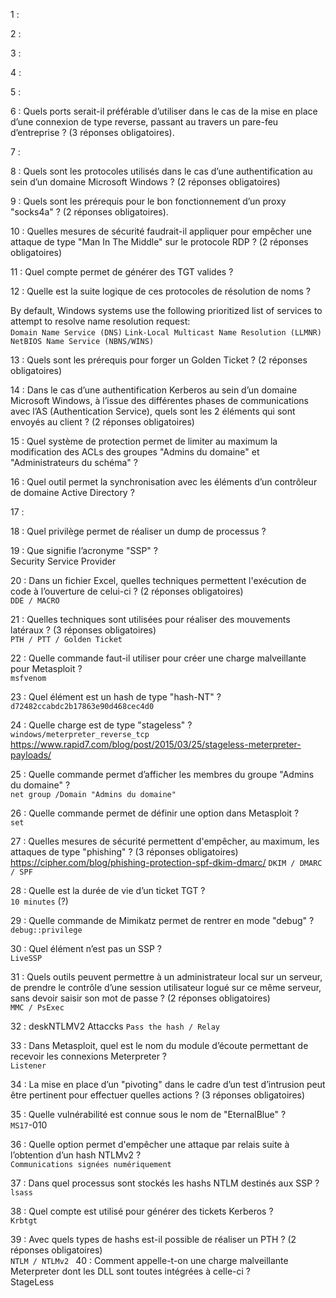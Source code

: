 1 : 

2 : 

3 : 

4 :

5 : 

6 : Quels ports serait-il préférable d’utiliser dans le cas de la mise en place d’une connexion de type reverse, passant au travers un pare-feu d’entreprise ? (3 réponses obligatoires). 

7 : 

8 : Quels sont les protocoles utilisés dans le cas d’une authentification au sein d’un domaine Microsoft Windows ? (2 réponses obligatoires)  

9 : Quels sont les prérequis pour le bon fonctionnement d’un proxy "socks4a" ? (2 réponses obligatoires). 

10 : Quelles mesures de sécurité faudrait-il appliquer pour empêcher une attaque de type "Man In The Middle" sur le protocole RDP ? (2 réponses obligatoires)  

11 : Quel compte permet de générer des TGT valides ?  

12 : Quelle est la suite logique de ces protocoles de résolution de noms ?  

By default, Windows systems use the following prioritized list of services to attempt to resolve name resolution request:  
`Domain Name Service (DNS)`
`Link-Local Multicast Name Resolution (LLMNR)`
`NetBIOS Name Service (NBNS/WINS)`

13 : Quels sont les prérequis pour forger un Golden Ticket ? (2 réponses obligatoires)  


14 : Dans le cas d’une authentification Kerberos au sein d’un domaine Microsoft Windows, à l’issue des différentes phases de communications avec l’AS (Authentication Service), quels sont les 2 éléments qui sont envoyés au client ? (2 réponses obligatoires) 

15 : Quel système de protection permet de limiter au maximum la modification des ACLs des groupes "Admins du domaine" et "Administrateurs du schéma" ?  

16 : Quel outil permet la synchronisation avec les éléments d’un contrôleur de domaine Active Directory ?  

17 : 

18 : Quel privilège permet de réaliser un dump de processus ?  

19 : Que signifie l’acronyme "SSP" ?  
Security Service Provider

20 : Dans un fichier Excel, quelles techniques permettent l'exécution de code à l’ouverture de celui-ci ? (2 réponses obligatoires)  
`DDE / MACRO`

21 : Quelles techniques sont utilisées pour réaliser des mouvements latéraux ? (3 réponses obligatoires)  
`PTH / PTT / Golden Ticket`

22 : Quelle commande faut-il utiliser pour créer une charge malveillante pour Metasploit ?  
`msfvenom`

23 : Quel élément est un hash de type "hash-NT" ?  
`d72482ccabdc2b17863e90d468cec4d0`

24 : Quelle charge est de type "stageless" ?  
`windows/meterpreter_reverse_tcp`
https://www.rapid7.com/blog/post/2015/03/25/stageless-meterpreter-payloads/

25 : Quelle commande permet d’afficher les membres du groupe "Admins du domaine" ?  
`net group /Domain "Admins du domaine"`


26 : Quelle commande permet de définir une option dans Metasploit ?  
`set`

27 : Quelles mesures de sécurité permettent d'empêcher, au maximum, les attaques de type "phishing" ? (3 réponses obligatoires)  
https://cipher.com/blog/phishing-protection-spf-dkim-dmarc/
`DKIM / DMARC / SPF`


28 : Quelle est la durée de vie d’un ticket TGT ?  
`10 minutes` (?)

29 : Quelle commande de Mimikatz permet de rentrer en mode "debug" ?  
`debug::privilege`

30 : Quel élément n’est pas un SSP ?  
`LiveSSP`

31 : Quels outils peuvent permettre à un administrateur local sur un serveur, de prendre le contrôle d’une session utilisateur logué sur ce même serveur, sans devoir saisir son mot de passe ? (2 réponses obligatoires)  
`MMC / PsExec`

32 :  deskNTLMV2 Attaccks
`Pass the hash / Relay`

33 : Dans Metasploit, quel est le nom du module d’écoute permettant de recevoir les connexions Meterpreter ?  
`Listener`

34 : La mise en place d’un "pivoting" dans le cadre d’un test d’intrusion peut être pertinent pour effectuer quelles actions ? (3 réponses obligatoires)

35 : Quelle vulnérabilité est connue sous le nom de "EternalBlue" ?  
`MS17`-010

36 : Quelle option permet d'empêcher une attaque par relais suite à l’obtention d’un hash NTLMv2 ?  
`Communications signées numériquement`

37 : Dans quel processus sont stockés les hashs NTLM destinés aux SSP ?  
`lsass`

38 : Quel compte est utilisé pour générer des tickets Kerberos ?  
`Krbtgt`

39 : Avec quels types de hashs est-il possible de réaliser un PTH ? (2 réponses obligatoires)  
`NTLM / NTLMv2
`
40 : Comment appelle-t-on une charge malveillante Meterpreter dont les DLL sont toutes intégrées à celle-ci ?  
StageLess
